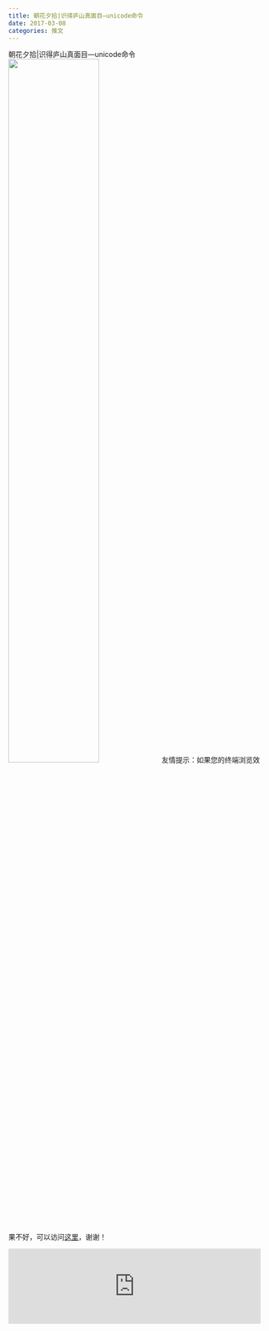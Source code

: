 ```yaml
---
title: 朝花夕拾|识得庐山真面目—unicode命令
date: 2017-03-08
categories: 推文
---
```

朝花夕拾|识得庐山真面目—unicode命令
<img src="http://mmbiz.qpic.cn/mmbiz_png/ACviaWTBFxhZIDYflNBmQvBzQaptjnvCQtTG5IT3iazrSqPI3ia6XOvhwicXjjian4ibhgvSg7a4s6zslZ47a8U9zFKg/0?wx_fmt=png" style="width: 60%; height: auto;"/><!--more-->
友情提示：如果您的终端浏览效果不好，可以访问[这里](https://stata-club.github.io/stata_article/2017-03-08.html)，谢谢！
<iframe src="https://stata-club.github.io/stata_article/2017-03-08.html" id="iframepage" frameborder="0" scrolling="no" marginheight="0" marginwidth="0" width="100%" onLoad="iFrameHeight()"></iframe>
<script type="text/javascript" language="javascript">
function iFrameHeight() {
var ifm= document.getElementById("iframepage");
var subWeb = document.frames ? document.frames["iframepage"].document : ifm.contentDocument;   
if(ifm != null && subWeb != null) {
 ifm.height = subWeb.body.scrollHeight;
} 
} 
</script> 
